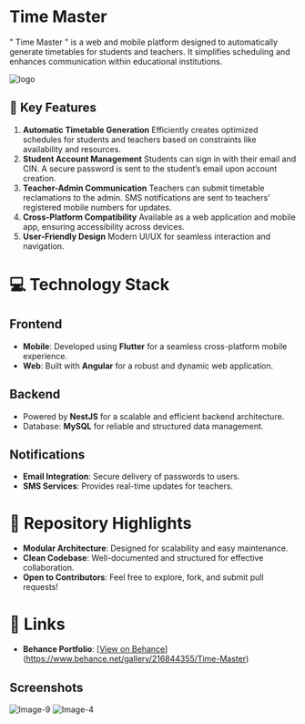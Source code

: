 # Time Master
" Time Master " is a web and mobile platform designed to automatically generate timetables for students and teachers. It simplifies scheduling and enhances communication within educational institutions.

![logo](https://github.com/user-attachments/assets/d5e315e5-9e56-4ed2-b33e-3899e7116e9b)
## 🌟 Key Features
1. **Automatic Timetable Generation**
Efficiently creates optimized schedules for students and teachers based on constraints like availability and resources.
2. **Student Account Management**
Students can sign in with their email and CIN.
A secure password is sent to the student’s email upon account creation.
3. **Teacher-Admin Communication**
Teachers can submit timetable reclamations to the admin.
SMS notifications are sent to teachers’ registered mobile numbers for updates.
4. **Cross-Platform Compatibility**
Available as a web application and mobile app, ensuring accessibility across devices.
5. **User-Friendly Design**
Modern UI/UX for seamless interaction and navigation.

# 💻 Technology Stack

## Frontend
- **Mobile**: Developed using **Flutter** for a seamless cross-platform mobile experience.
- **Web**: Built with **Angular** for a robust and dynamic web application.

## Backend
- Powered by **NestJS** for a scalable and efficient backend architecture.
- Database: **MySQL** for reliable and structured data management.

## Notifications
- **Email Integration**: Secure delivery of passwords to users.
- **SMS Services**: Provides real-time updates for teachers.

# 🚀 Repository Highlights
- **Modular Architecture**: Designed for scalability and easy maintenance.
- **Clean Codebase**: Well-documented and structured for effective collaboration.
- **Open to Contributors**: Feel free to explore, fork, and submit pull requests!

# 🔗 Links
- **Behance Portfolio**: [[View on Behance](https://www.behance.net/your-profile)](https://www.behance.net/gallery/216844355/Time-Master)


## Screenshots
![Image-9](https://github.com/user-attachments/assets/891383bc-901c-478f-ac38-3fa991259b51)
![Image-4](https://github.com/user-attachments/assets/ca80a894-e314-485a-9b68-a6d0d0e75c6f)



